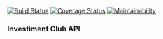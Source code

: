 [![Build Status](https://travis-ci.org/fatukunda/investiment-club-api.svg?branch=develop)](https://travis-ci.org/fatukunda/investiment-club-api)
[![Coverage Status](https://coveralls.io/repos/github/fatukunda/investiment-club-api/badge.svg?branch=develop)](https://coveralls.io/github/fatukunda/investiment-club-api?branch=develop)
[![Maintainability](https://api.codeclimate.com/v1/badges/e92bea2da9a3a51c4d7f/maintainability)](https://codeclimate.com/github/fatukunda/investiment-club-api/maintainability)

### Investiment Club API